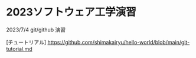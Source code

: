 # 2023ソフトウェア工学演習
2023/7/4
git/github 演習

[チュートリアル] https://github.com/shimakairyu/hello-world/blob/main/git-tutorial.md
